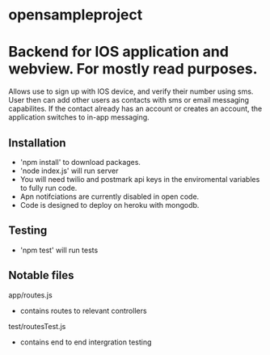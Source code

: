 # opensampleproject
<h1>Backend for IOS application and webview. For mostly read purposes.</h1>
<div/>
<div>Allows use to sign up with IOS device, and verify their number using sms.</div>
<div/>
<div>User then can add other users as contacts with sms or email messaging capabilites.  If the contact already has an account or creates an account, the application switches to in-app messaging.</div>
<div/>
<h2>Installation</h2>
<ul>
<li>'npm install' to download packages.</li>
<li>'node index.js' will run server</li>
<li>You will need twilio and postmark api keys in the enviromental variables to fully run code.</li>
<li>Apn notifciations are currently disabled in open code.</li>
<li>Code is designed to deploy on heroku with mongodb.</li>
</ul>
<div/>
<div/>
<h2>Testing</h2>
<ul>
<li>'npm test' will run tests</li>
</ul>

<div/>
<h2>Notable files</h2>
<div>app/routes.js</div>
<ul>
<li>contains routes to relevant controllers</li>
</ul>
<div/>
<div>test/routesTest.js</div>
<ul>
<li>contains end to end intergration testing</li>
</ul>

